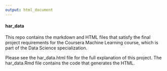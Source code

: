 ```yaml
---
output: html_document
---
```


#### har_data

This repo contains the markdown and HTML files that satisfy the final project requirements for the Coursera Machine Learning course, which is part of the Data Science specialization.

Please see the har_data.html file for the full explanation of this project. The har_data.Rmd file contains the code that generates the HTML.